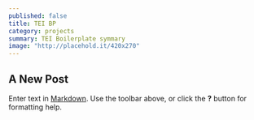 ```yaml
---
published: false
title: TEI BP
category: projects
summary: TEI Boilerplate symmary
image: "http://placehold.it/420x270"
---
```


## A New Post

Enter text in [Markdown](http://daringfireball.net/projects/markdown/). Use the toolbar above, or click the **?** button for formatting help.
